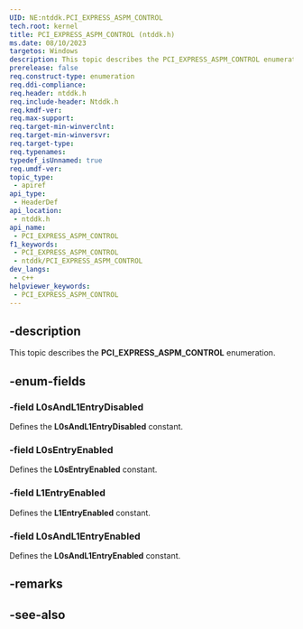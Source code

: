 ```yaml
---
UID: NE:ntddk.PCI_EXPRESS_ASPM_CONTROL
tech.root: kernel
title: PCI_EXPRESS_ASPM_CONTROL (ntddk.h)
ms.date: 08/10/2023
targetos: Windows
description: This topic describes the PCI_EXPRESS_ASPM_CONTROL enumeration (ntddk.h).
prerelease: false
req.construct-type: enumeration
req.ddi-compliance: 
req.header: ntddk.h
req.include-header: Ntddk.h
req.kmdf-ver: 
req.max-support: 
req.target-min-winverclnt: 
req.target-min-winversvr: 
req.target-type: 
req.typenames: 
typedef_isUnnamed: true
req.umdf-ver: 
topic_type:
 - apiref
api_type:
 - HeaderDef
api_location:
 - ntddk.h
api_name:
 - PCI_EXPRESS_ASPM_CONTROL
f1_keywords:
 - PCI_EXPRESS_ASPM_CONTROL
 - ntddk/PCI_EXPRESS_ASPM_CONTROL
dev_langs:
 - c++
helpviewer_keywords:
 - PCI_EXPRESS_ASPM_CONTROL
---
```


## -description

This topic describes the **PCI_EXPRESS_ASPM_CONTROL** enumeration.

## -enum-fields

### -field L0sAndL1EntryDisabled

Defines the **L0sAndL1EntryDisabled** constant.

### -field L0sEntryEnabled

Defines the **L0sEntryEnabled** constant.

### -field L1EntryEnabled

Defines the **L1EntryEnabled** constant.

### -field L0sAndL1EntryEnabled

Defines the **L0sAndL1EntryEnabled** constant.

## -remarks

## -see-also
